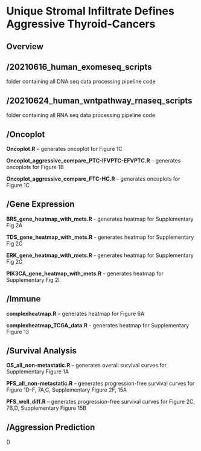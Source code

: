 # Unique Stromal Infiltrate Defines Aggressive Thyroid-Cancers

## Overview

## /20210616_human_exomeseq_scripts

folder containing all DNA seq data processing pipeline code

## /20210624_human_wntpathway_rnaseq_scripts

folder containing all RNA seq data processing pipeline code


## /Oncoplot

**Oncoplot.R** – generates oncoplot for Figure 1C

**Oncoplot_aggressive_compare_PTC-IFVPTC-EFVPTC.R** – generates oncoplots for Figure 1B

**Oncoplot_aggressive_compare_FTC-HC.R** – generates oncoplots for Figure 1C


## /Gene Expression

**BRS_gene_heatmap_with_mets.R** - generates heatmap for Supplementary Fig 2A

**TDS_gene_heatmap_with_mets.R** - generates heatmap for Supplementary Fig 2C

**ERK_gene_heatmap_with_mets.R** - generates heatmap for Supplementary Fig 2G

**PIK3CA_gene_heatmap_with_mets.R** - generates heatmap for Supplementary Fig 2I


## /Immune

**complexheatmap.R** – generates heatmap for Figure 6A

**complexheatmap_TCGA_data.R** - generates heatmap for Supplementary Figure 13


## /Survival Analysis

**OS_all_non-metastatic.R** – generates overall survival curves for Supplementary Figure 1A

**PFS_all_non-metastatic.R** – generates progression-free survival curves for Figure 1D-F, 7A,C, Supplementary Figure 2F, 15A

**PFS_well_diff.R** – generates progression-free survival curves for Figure 2C, 7B,D, Supplementary Figure 15B


## /Aggression Prediction

()


